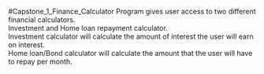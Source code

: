 #Capstone_1_Finance_Calculator
Program gives user access to two different financial calculators.\
Investment and Home loan repayment calculator.\
Investment calculator will calculate the amount of interest the user will earn on interest.\
Home loan/Bond calculator will calculate the amount that the user will have to repay per month.